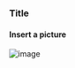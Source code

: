 ### Title 
#### Insert a picture
![image](http://github.com/tsw1990/testPoject1/raw/master/screenshort/1.png)
